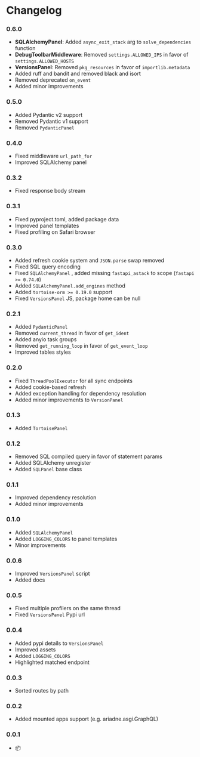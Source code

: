 # Changelog

### 0.6.0

* **SQLAlchemyPanel**: Added `async_exit_stack` arg to `solve_dependencies` function 
* **DebugToolbarMiddleware**: Removed `settings.ALLOWED_IPS` in favor of `settings.ALLOWED_HOSTS`
* **VersionsPanel**: Removed `pkg_resources` in favor of `importlib.metadata`
* Added ruff and bandit and removed black and isort
* Removed deprecated `on_event`
* Added minor improvements

### 0.5.0

* Added Pydantic v2 support
* Removed Pydantic v1 support
* Removed `PydanticPanel`

### 0.4.0

* Fixed middleware `url_path_for`
* Improved SQLAlchemy panel

### 0.3.2

* Fixed response body stream

### 0.3.1

* Fixed pyproject.toml, added package data
* Improved panel templates
* Fixed profiling on Safari browser

### 0.3.0

* Added refresh cookie system and `JSON.parse` swap removed
* Fixed SQL query encoding
* Fixed `SQLAlchemyPanel` , added missing `fastapi_astack` to scope (`fastapi >= 0.74.0`)
* Added `SQLAlchemyPanel.add_engines` method
* Added `tortoise-orm >= 0.19.0` support
* Fixed `VersionsPanel` JS, package home can be null

### 0.2.1

* Added `PydanticPanel`
* Removed `current_thread` in favor of `get_ident`
* Added anyio task groups
* Removed `get_running_loop` in favor of `get_event_loop`
* Improved tables styles

### 0.2.0

* Fixed `ThreadPoolExecutor` for all sync endpoints
* Added cookie-based refresh
* Added exception handling for dependency resolution
* Added minor improvements to `VersionPanel`

### 0.1.3

* Added `TortoisePanel`

### 0.1.2

* Removed SQL compiled query in favor of statement params
* Added SQLAlchemy unregister
* Added `SQLPanel` base class

### 0.1.1

* Improved dependency resolution
* Added minor improvements

### 0.1.0

* Added `SQLAlchemyPanel`
* Added `LOGGING_COLORS` to panel templates
* Minor improvements

### 0.0.6

* Improved `VersionsPanel` script
* Added docs

### 0.0.5

* Fixed multiple profilers on the same thread
* Fixed `VersionsPanel` Pypi url

### 0.0.4

* Added pypi details to `VersionsPanel`
* Improved assets
* Added `LOGGING_COLORS`
* Highlighted matched endpoint

### 0.0.3

* Sorted routes by path

### 0.0.2

* Added mounted apps support (e.g. ariadne.asgi.GraphQL)

### 0.0.1

* 📦
